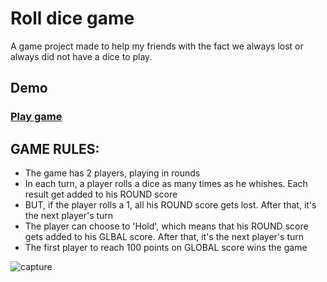 # Roll dice game
A game project made to help my friends with the fact we always lost or always did not have a dice to play.

## Demo
### <a href="https://nascal3.github.io/Roll-dice-game/">Play game</a>

## GAME RULES:

- The game has 2 players, playing in rounds
- In each turn, a player rolls a dice as many times as he whishes. Each result get added to his ROUND score
- BUT, if the player rolls a 1, all his ROUND score gets lost. After that, it's the next player's turn
- The player can choose to 'Hold', which means that his ROUND score gets added to his GLBAL score. After that, it's the next player's turn
- The first player to reach 100 points on GLOBAL score wins the game

![capture](https://user-images.githubusercontent.com/17947510/35170306-ce0b540c-fd70-11e7-87f4-4ee240c8605f.JPG)
